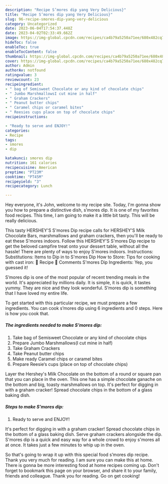 ```yaml
---
description: "Recipe S’mores dip yang Very Delicious}"
title: "Recipe S’mores dip yang Very Delicious}"
slug: 96-recipe-smores-dip-yang-very-delicious
category: Uncategorized
date: 2023-06-04T17:54:37.448Z
date: 2023-04-02T02:33:49.662Z
image: https://img-global.cpcdn.com/recipes/ca4b79a5250a71ee/680x482cq70/smores-dip-recipe-main-photo.jpg
hideToc: false
enableToc: true
enableTocContent: false
thumbnail: https://img-global.cpcdn.com/recipes/ca4b79a5250a71ee/680x482cq70/smores-dip-recipe-main-photo.jpg
cover: https://img-global.cpcdn.com/recipes/ca4b79a5250a71ee/680x482cq70/smores-dip-recipe-main-photo.jpg
author: Admin
authorAv: notfound
ratingvalue: 3
reviewcount: 23
recipeingredient:
- " bag of Semisweet Chocolate or any kind of chocolate chips"
- " Jumbo MarshmallowsI cut mine in half"
- " Graham Crackers"
- " Peanut butter chips"
- " Caramel chips or caramel bites"
- " Reesies cups place on top of chocolate chips"
recipeinstructions:

- "Ready to serve and ENJOY!"
categories:
- Recipe
tags:
- smores
- dip

katakunci: smores dip 
nutrition: 161 calories
recipecuisine: American
preptime: "PT23M"
cooktime: "PT45M"
recipeyield: "3"
recipecategory: Lunch

---
```



Hey everyone, it's John, welcome to my recipe site. Today, I'm gonna show you how to prepare a distinctive dish, s’mores dip. It is one of my favorites food recipes. This time, I am going to make it a little bit tasty. This will be really delicious.

This tasty HERSHEY&#39;S S&#39;mores Dip recipe calls for HERSHEY&#39;S Milk Chocolate Bars, marshmallows and graham crackers, then you&#39;ll be ready to eat these S&#39;mores indoors. Follow this HERSHEY&#39;S S&#39;mores Dip recipe to get the beloved campfire treat onto your dessert table, without all the hassle! There are plenty of ways to enjoy S&#39;mores indoors. Instructions: Substitutions: Items to Dip in to S&#39;mores Dip How to Store: Tips for cooking with cast iron: 📖 Recipe 💬 Comments S&#39;mores Dip Ingredients: Yep, you guessed it!

S’mores dip is one of the most popular of recent trending meals in the world. It's appreciated by millions daily. It is simple, it is quick, it tastes yummy. They are nice and they look wonderful. S’mores dip is something that I have loved my entire life.


To get started with this particular recipe, we must prepare a few ingredients. You can cook s’mores dip using 6 ingredients and 0 steps. Here is how you cook that.

<!--inarticleads1-->

##### The ingredients needed to make S’mores dip:

1. Take  bag of Semisweet Chocolate or any kind of chocolate chips
1. Prepare  Jumbo Marshmallows(I cut mine in half)
1. Take  Graham Crackers
1. Take  Peanut butter chips
1. Make ready  Caramel chips or caramel bites
1. Prepare  Reesie‘s cups (place on top of chocolate chips)


Layer the Hershey&#39;s Milk Chocolate on the bottom of a round or square pan that you can place in the oven. This one has a simple chocolate ganache on the bottom and big, toasty marshmallows on top. It&#39;s perfect for digging in with a graham cracker! Spread chocolate chips in the bottom of a glass baking dish. 

<!--inarticleads2-->

##### Steps to make S’mores dip:


1. Ready to serve and ENJOY!

It&#39;s perfect for digging in with a graham cracker! Spread chocolate chips in the bottom of a glass baking dish. Serve graham crackers alongside the dip. S&#39;mores dip is a quick and easy way for a whole crowd to enjoy s&#39;mores all at once. It takes just a few minutes to whip up in the oven. 

So that's going to wrap it up with this special food s’mores dip recipe. Thank you very much for reading. I am sure you can make this at home. There is gonna be more interesting food at home recipes coming up. Don't forget to bookmark this page on your browser, and share it to your family, friends and colleague. Thank you for reading. Go on get cooking!
